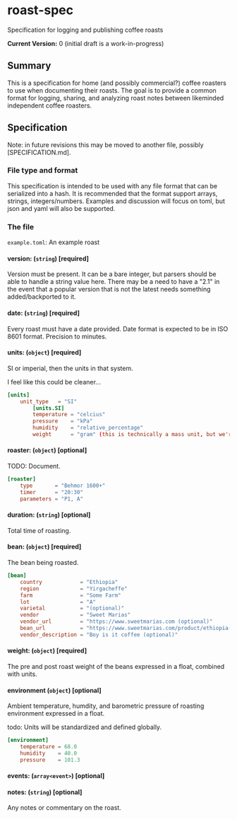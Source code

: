 # roast-spec
Specification for logging and publishing coffee roasts

**Current Version:** 0 (initial draft is a work-in-progress)

## Summary

This is a specification for home (and possibly commercial?) coffee roasters to use when documenting their roasts.
The goal is to provide a common format for logging, sharing, and analyzing roast notes between likeminded independent
coffee roasters.

## Specification

Note: in future revisions this may be moved to another file, possibly [SPECIFICATION.md].

### File type and format

This specification is intended to be used with any file format that can be serialized into a hash.  It is recommended that the
format support arrays, strings, integers/numbers.  Examples and discussion will focus on toml, but json and yaml will also be supported.

### The file

`example.toml`: An example roast

#### version: (`string`) [required]

Version must be present.  It can be a bare integer, but parsers should be able to handle a string value here.  There may be a
need to have a "2.1" in the event that a popular version that is not the latest needs something added/backported to it.

#### date: (`string`) [required]

Every roast must have a date provided.  Date format is expected to be in ISO 8601 format. Precision to minutes.

#### units: (`object`) [required]

SI or imperial, then the units in that system.

I feel like this could be cleaner...

```toml
[units]
	unit_type   = "SI"
		[units.SI]
		temperature = "celcius"
		pressure    = "kPa"
		humidity    = "relative_percentage"
		weight      = "gram" (this is technically a mass unit, but we're on earth so we're safe to assume)
```


#### roaster: (`object`) [optional]

TODO: Document.

```toml
[roaster]
	type       = "Behmor 1600+"
	timer      = "20:30"
	parameters = "P1, A"
```

#### duration: (`string`) [optional]

Total time of roasting.

#### bean: (`object`) [required]

The bean being roasted.

```toml
[bean]
	country            = "Ethiopia"
	region             = "Yirgacheffe"
	farm               = "Some Farm"
	lot                = "A"
	varietal           = "(optional)"
	vendor             = "Sweet Marias"
	vendor_url         = "https://www.sweetmarias.com (optional)"
	bean_url           = "https://www.sweetmarias.com/product/ethiopia-yirgacheffe-example-bean (optional)"
	vendor_description = "Boy is it coffee (optional)"
```

#### weight: (`object`) [required]

The pre and post roast weight of the beans expressed in a float, combined with units.

#### environment (`object`) [optional]

Ambient temperature, humdity, and barometric pressure of roasting environment
expressed in a float.

todo:
Units will be standardized and defined globally.


```toml
[environment]
	temperature = 68.0
	humidity    = 40.0
	pressure    = 101.3
```
#### events: (`array<event>`) [optional]

#### notes: (`string`) [optional]

Any notes or commentary on the roast.

